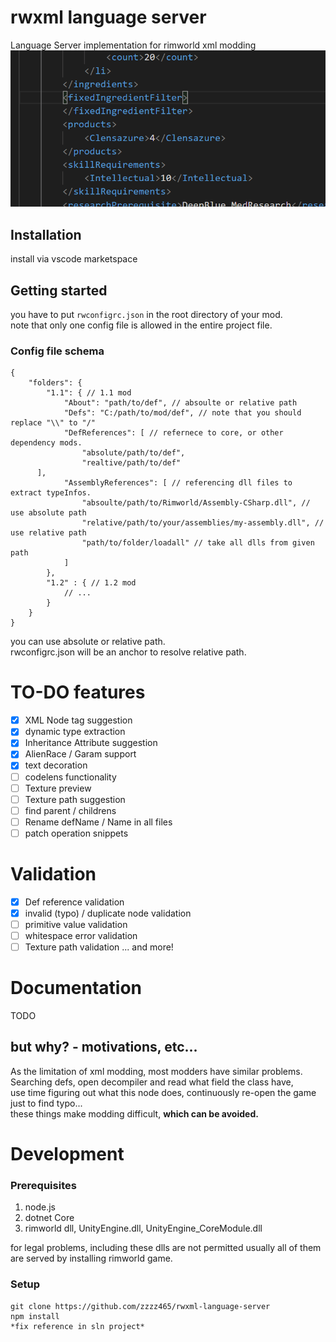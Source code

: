 # rwxml language server
Language Server implementation for rimworld xml modding  
![preview](./Images/gif1.gif)

## Installation
install via vscode marketspace

## Getting started

you have to put `rwconfigrc.json` in the root directory of your mod.  
note that only one config file is allowed in the entire project file.

### Config file schema
```json5
{
	"folders": {
		"1.1": { // 1.1 mod
			"About": "path/to/def", // absoulte or relative path
			"Defs": "C:/path/to/mod/def", // note that you should replace "\\" to "/"
			"DefReferences": [ // refernece to core, or other dependency mods.
				"absolute/path/to/def", 
				"realtive/path/to/def"
      ],
			"AssemblyReferences": [ // referencing dll files to extract typeInfos.
				"absoulte/path/to/Rimworld/Assembly-CSharp.dll", // use absolute path
				"relative/path/to/your/assemblies/my-assembly.dll", // use relative path
				"path/to/folder/loadall" // take all dlls from given path
			]
		},
		"1.2" : { // 1.2 mod
			// ...
		}
	}
}
```

you can use absolute or relative path.  
rwconfigrc.json will be an anchor to resolve relative path.

# TO-DO features
- [x] XML Node tag suggestion
- [x] dynamic type extraction
- [x] Inheritance Attribute suggestion
- [x] AlienRace / Garam support
- [x] text decoration
- [ ] codelens functionality
- [ ] Texture preview
- [ ] Texture path suggestion
- [ ] find parent / childrens
- [ ] Rename defName / Name in all files
- [ ] patch operation snippets

# Validation

- [x] Def reference validation
- [x] invalid (typo) / duplicate node validation
- [ ] primitive value validation
- [ ] whitespace error validation
- [ ] Texture path validation
... and more!  

# Documentation

TODO

## but why? - motivations, etc...

As the limitation of xml modding, most modders have similar problems.  
Searching defs, open decompiler and read what field the class have,  
use time figuring out what this node does, continuously re-open the game just to find typo...  
these things make modding difficult, **which can be avoided.**


# Development
### Prerequisites
1. node.js
2. dotnet Core
3. rimworld dll, UnityEngine.dll, UnityEngine_CoreModule.dll

for legal problems, including these dlls are not permitted
usually all of them are served by installing rimworld game.

### Setup
```
git clone https://github.com/zzzz465/rwxml-language-server
npm install
*fix reference in sln project*
```